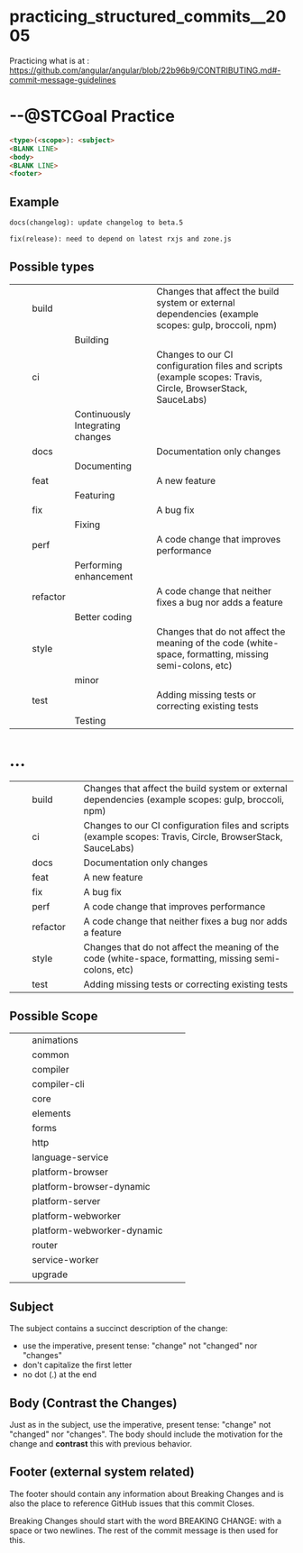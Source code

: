 # practicing_structured_commits__2005
Practicing what is at : https://github.com/angular/angular/blob/22b96b9/CONTRIBUTING.md#-commit-message-guidelines


# --@STCGoal Practice

```html
<type>(<scope>): <subject>
<BLANK LINE>
<body>
<BLANK LINE>
<footer>
```

## Example

```txt
docs(changelog): update changelog to beta.5
```
```txt
fix(release): need to depend on latest rxjs and zone.js
```
## Possible types

|       |       |       |       |       |
|  ---  |  ---  |  ---  |  ---  |  ---  |
|       |       |   build    |       |  Changes that affect the build system or external dependencies (example scopes: gulp, broccoli, npm)     |
|       |       |       |  Building     |       |
|       |       |   ci    |       |  Changes to our CI configuration files and scripts (example scopes: Travis, Circle, BrowserStack, SauceLabs)     |
|       |       |       |  Continuously Integrating changes     |       |
|       |       |   docs    |       |    Documentation only changes   |
|       |       |       |  Documenting     |       |
|       |       |   feat    |       |   A new feature    |
|       |       |       |   Featuring    |       |
|       |       |   fix    |       |   A bug fix    |
|       |       |       |  Fixing     |       |
|       |       |   perf    |       |  A code change that improves performance     |
|       |       |       |   Performing enhancement    |       |
|       |       | refactor      |       |   A code change that neither fixes a bug nor adds a feature    |
|       |       |       |  Better coding     |       |
|       |       |  style     |       |    Changes that do not affect the meaning of the code (white-space, formatting, missing semi-colons, etc)   |
|       |       |       |   minor    |       |
|       |       |  test     |       |   Adding missing tests or correcting existing tests    |
|       |       |       |  Testing     |       |


# ...

|       |       |       |       |       |
|  ---  |  ---  |  ---  |  ---  |  ---  |
|       |       |   build    |       |  Changes that affect the build system or external dependencies (example scopes: gulp, broccoli, npm)     |
|       |       |   ci    |       |  Changes to our CI configuration files and scripts (example scopes: Travis, Circle, BrowserStack, SauceLabs)     |
|       |       |   docs    |       |    Documentation only changes   |
|       |       |   feat    |       |   A new feature    |
|       |       |   fix    |       |   A bug fix    |
|       |       |   perf    |       |  A code change that improves performance     |
|       |       | refactor      |       |   A code change that neither fixes a bug nor adds a feature    |
|       |       |  style     |       |    Changes that do not affect the meaning of the code (white-space, formatting, missing semi-colons, etc)   |
|       |       |  test     |       |   Adding missing tests or correcting existing tests    |


## Possible Scope

|       |       |       |       |       |
|  ---  |  ---  |  ---  |  ---  |  ---  |
|       |       |   animations    |       |       |
|       |       |   common    |       |       |
|       |       |   compiler    |       |       |
|       |       |   compiler-cli    |       |       |
|       |       |   core    |       |       |
|       |       |   elements    |       |       |
|       |       |   forms    |       |       |
|       |       |   http    |       |       |
|       |       |   language-service    |       |       |
|       |       |   platform-browser    |       |       |
|       |       |   platform-browser-dynamic    |       |       |
|       |       |   platform-server    |       |       |
|       |       |   platform-webworker    |       |       |
|       |       |   platform-webworker-dynamic    |       |       |
|       |       |   router    |       |       |
|       |       |   service-worker    |       |       |
|       |       |   upgrade    |       |       |



## Subject

The subject contains a succinct description of the change:

* use the imperative, present tense: "change" not "changed" nor "changes"
* don't capitalize the first letter
* no dot (.) at the end


## Body (Contrast the Changes)

Just as in the subject, use the imperative, present tense: "change" not "changed" nor "changes". The body should include the motivation for the change and **contrast** this with previous behavior.


## Footer (external system related)

The footer should contain any information about Breaking Changes and is also the place to reference GitHub issues that this commit Closes.

Breaking Changes should start with the word BREAKING CHANGE: with a space or two newlines. The rest of the commit message is then used for this.
